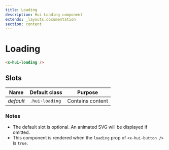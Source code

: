 ```yaml
---
title: Loading
description: Hui Loading component
extends: _layouts.documentation
section: content
---
```


# Loading

```html
<x-hui-loading />
```

## Slots
| Name | Default class | Purpose |
|---|---|---|
| _default_ | `.hui-loading` | Contains content |

### Notes
* The default slot is optional. An animated SVG will be displayed if omitted.
* This component is rendered when the `loading` prop of `<x-hui-button />` is `true`.